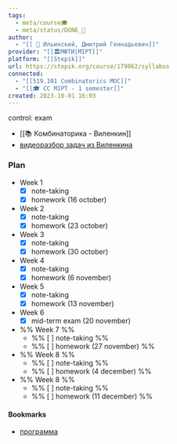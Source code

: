 ```yaml
---
tags:
  - meta/course🎓
  - meta/status/DONE_🌳
author:
  - "[[ 👤 Ильинский, Дмитрий Геннадьевич]]"
provider: "[[🏛МФТИ|MIPT]]"
platform: "[[Stepik]]"
url: https://stepik.org/course/179062/syllabus
connected:
  - "[[519.101 Combinatorics MOC]]"
  - "[[🎓 CC MIPT - 1 semester]]"
created: 2023-10-01 16:03
---
```

control: exam

- [[📚 Комбинаторика - Виленкин]]
- [видеоразбор задач из Виленкина](https://www.youtube.com/watch?v=tGTfLCNeEXY)

### Plan
- Week 1
    - [x] note-taking
    - [x] homework (16 october)
- Week 2
    - [x] note-taking
    - [x] homework (23 october)
- Week 3
    - [x] note-taking
    - [x] homework (30 october)
- Week 4
    - [x] note-taking
    - [x] homework (6 november)
- Week 5
    - [x] note-taking
    - [x] homework (13 november)
- Week 6
    - [x] mid-term exam (20 november)
- %% Week 7 %%
    - %% [ ] note-taking %%
    - %% [ ] homework (27 november) %%
- %% Week 8 %%
    - %% [ ] note-taking %%
    - %% [ ] homework (4 december) %%
- %% Week 8 %% 
    - %% [ ] note-taking %%
    - %% [ ] homework (11 december) %%








#### Bookmarks
-  [программа](https://docs.google.com/document/d/14PsEVzDlEqJQR249ahwqBQxuEP758YWD/edit)
